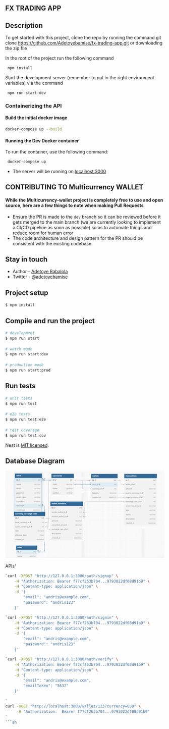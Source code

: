 ## FX TRADING APP

## Description

To get started with this project, clone the repo by running the command git clone https://github.com/Adetoyebamise/fx-trading-app.git or downloading the zip file

In the root of the project run the following command

```bash
 npm install
```

Start the development server (remember to put in the right environment variables) via the command

```bash
 npm run start:dev
```

### Containerizing the API

#### Build the initial docker image

```bash
docker-compose up --build
```

#### Running the Dev Docker container

To run the container, use the following command:

```bash
 docker-compose up
```

- The server will be running on [localhost:3000](http://0.0.0.0:3000)

## CONTRIBUTING TO Multicurrency WALLET

#### While the Multicurrency-wallet project is completely free to use and open source, here are a few things to note when making Pull Requests

- Ensure the PR is made to the `dev` branch so it can be reviewed before it gets merged to the main branch (we are currently looking to implement a CI/CD pipeline as soon as possible) so as to automate things and reduce room for human error
- The code architecture and design pattern for the PR should be consistent with the existing codebase

## Stay in touch

- Author - [Adetoye Babalola](https://www.linkedin.com/in/adetoye-babalola-355118167/)
- Twitter - [@adetoyebamise](https://twitter.com/Adetoyebamise)

## Project setup

```bash
$ npm install
```

## Compile and run the project

```bash
# development
$ npm run start

# watch mode
$ npm run start:dev

# production mode
$ npm run start:prod
```

## Run tests

```bash
# unit tests
$ npm run test

# e2e tests
$ npm run test:e2e

# test coverage
$ npm run test:cov
```

Nest is [MIT licensed](https://github.com/nestjs/nest/blob/master/LICENSE).

## Database Diagram

![alt text](image.png)


APIs'

```sh
`curl -XPOST "http://127.0.0.1:3000/auth/signup" \
    -H "Authorization: Bearer f77cf263b704...9793022df08d91b9" \
    -H "Content-type: application/json" \
    -d '{
        "email": "andris@example.com",
        "password": "andris123"
    }'
```
```sh
`curl -XPOST "http://127.0.0.1:3000/auth/signin" \
    -H "Authorization: Bearer f77cf263b704...9793022df08d91b9" \
    -H "Content-type: application/json" \
    -d '{
        "email": "andris@example.com",
        "password": "andris123"
    }'
```
```sh
`curl -XPOST "http://127.0.0.1:3000/auth/verify" \
    -H "Authorization: Bearer f77cf263b704...9793022df08d91b9" \
    -H "Content-type: application/json" \
    -d '{
        "email": "andris@example.com",
        "emailToken": "5632"
    }'
```
```sh
`
curl -XGET "http://localhost:3000/wallet/123?currency=USD" \
     -H "Authorization:  Bearer f77cf263b704...9793022df08d91b9"
`
```sh